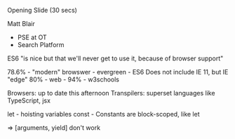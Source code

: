 Opening Slide (30 secs)

Matt Blair
 - PSE at OT
 - Search Platform

ES6 "is nice but that we'll never get to use it, because of browser support"

78.6% - "modern" browswer - evergreen - ES6
Does not include IE 11, but IE "edge"
80% - web - 94% - w3schools

Browsers: up to date this afternoon
Transpilers: superset languages like TypeScript, jsx

let - hoisting variables
const - Constants are block-scoped, like let

=> [arguments, yield] don't work
